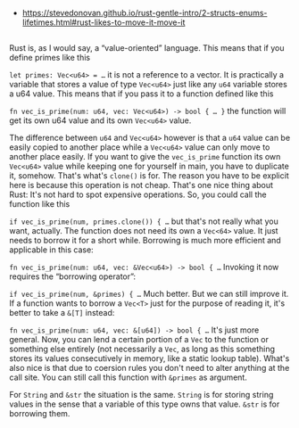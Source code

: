 - https://stevedonovan.github.io/rust-gentle-intro/2-structs-enums-lifetimes.html#rust-likes-to-move-it-move-it

##

Rust is, as I would say, a “value-oriented” language. This means that if you define primes like this

`let primes: Vec<u64> = …`
it is not a reference to a vector. It is practically a variable that stores a value of type `Vec<u64>` just like any `u64` variable stores a u64 value. This means that if you pass it to a function defined like this

`fn vec_is_prime(num: u64, vec: Vec<u64>) -> bool { … }`
the function will get its own u64 value and its own `Vec<u64>` value.

The difference between `u64` and `Vec<u64>` however is that a `u64` value can be easily copied to another place while a `Vec<u64>` value can only move to another place easily. If you want to give the `vec_is_prime` function its own `Vec<u64>` value while keeping one for yourself in main, you have to duplicate it, somehow. That's what's `clone()` is for. The reason you have to be explicit here is because this operation is not cheap. That's one nice thing about Rust: It's not hard to spot expensive operations. So, you could call the function like this

`if vec_is_prime(num, primes.clone()) { …`
but that's not really what you want, actually. The function does not need its own a `Vec<64>` value. It just needs to borrow it for a short while. Borrowing is much more efficient and applicable in this case:

`fn vec_is_prime(num: u64, vec: &Vec<u64>) -> bool { …`
Invoking it now requires the “borrowing operator”:

`if vec_is_prime(num, &primes) { …`
Much better. But we can still improve it. If a function wants to borrow a `Vec<T>` just for the purpose of reading it, it's better to take a `&[T]` instead:

`fn vec_is_prime(num: u64, vec: &[u64]) -> bool { …`
It's just more general. Now, you can lend a certain portion of a `Vec` to the function or something else entirely (not necessarily a `Vec`, as long as this something stores its values consecutively in memory, like a static lookup table). What's also nice is that due to coersion rules you don't need to alter anything at the call site. You can still call this function with `&primes` as argument.

For `String` and `&str` the situation is the same. `String` is for storing string values in the sense that a variable of this type owns that value. `&str` is for borrowing them.

